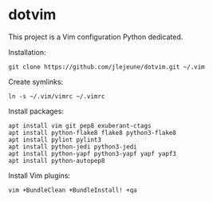 dotvim
======
This project is a Vim configuration Python dedicated.

Installation:

    git clone https://github.com/jlejeune/dotvim.git ~/.vim

Create symlinks:

    ln -s ~/.vim/vimrc ~/.vimrc


Install packages:

    apt install vim git pep8 exuberant-ctags
    apt install python-flake8 flake8 python3-flake8 
    apt install pylint pylint3 
    apt install python-jedi python3-jedi
    apt install python-yapf python3-yapf yapf yapf3
    apt install python-autopep8


Install Vim plugins:

    vim +BundleClean +BundleInstall! +qa
